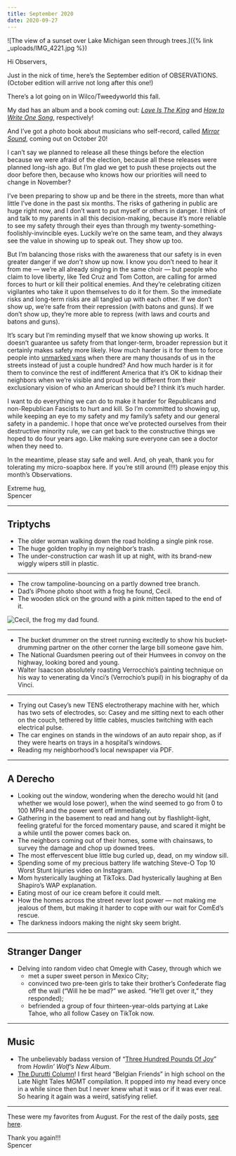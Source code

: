 ```yaml
---
title: September 2020
date: 2020-09-27
---
```


![The view of a sunset over Lake Michigan seen through trees.]({% link _uploads/IMG_4221.jpg %})

Hi Observers,

Just in the nick of time, here’s the September edition of OBSERVATIONS. (October edition will arrive not long after this one!)

There’s a lot going on in Wilco/Tweedyworld this fall.

My dad has an album and a book coming out: *[Love Is The King](https://jefftweedy.bandcamp.com/album/love-is-the-king)* and *[How to Write One Song](https://bookshop.org/books/how-to-write-one-song-loving-the-things-we-create-and-how-they-love-us-back/9780593183526)*, respectively!

And I’ve got a photo book about musicians who self-record, called *[Mirror Sound](https://www.penguinrandomhouse.com/books/646489/mirror-sound-by-spencer-tweedy-lawrence-azerrad-daniel-topete/)*, coming out on October 20!

I can’t say we planned to release all these things before the election because we were afraid of the election, because all these releases were planned long-ish ago. But I’m glad we get to push these projects out the door before then, because who knows how our priorities will need to change in November?

I’ve been preparing to show up and be there in the streets, more than what little I’ve done in the past six months. The risks of gathering in public are huge right now, and I don’t want to put myself or others in danger. I think of and talk to my parents in all this decision-making, because it’s more reliable to see my safety through their eyes than through my twenty-something-foolishly-invincible eyes. Luckily we’re on the same team, and they always see the value in showing up to speak out. They show up too.

But I’m balancing those risks with the awareness that our safety is in even greater danger if we *don’t* show up now. I know you don’t need to hear it from me — we’re all already singing in the same choir — but people who claim to love liberty, like Ted Cruz and Tom Cotton, are calling for armed forces to hurt or kill their political enemies. And they’re celebrating citizen vigilantes who take it upon themselves to do it for them. So the immediate risks and long-term risks are all tangled up with each other. If we don’t show up, we’re safe from their repression (with batons and guns). If we don’t show up, they’re more able to repress (with laws and courts and batons and guns).

It’s scary but I’m reminding myself that we know showing up works. It doesn’t guarantee us safety from that longer-term, broader repression but it certainly makes safety more likely. How much harder is it for them to force people into [unmarked vans](https://www.npr.org/2020/07/17/892277592/federal-officers-use-unmarked-vehicles-to-grab-protesters-in-portland) when there are many thousands of us in the streets instead of just a couple hundred? And how much harder is it for them to convince the rest of indifferent America that it’s OK to kidnap their neighbors when we’re visible and proud to be different from their exclusionary vision of who an American should be? I think it’s much harder.

I want to do everything we can do to make it harder for Republicans and non-Republican Fascists to hurt and kill. So I’m committed to showing up, while keeping an eye to my safety and my family’s safety and our general safety in a pandemic. I hope that once we’ve protected ourselves from their destructive minority rule, we can get back to the constructive things we hoped to do four years ago. Like making sure everyone can see a doctor when they need to.

In the meantime, please stay safe and well. And, oh yeah, thank you for tolerating my micro-soapbox here. If you’re still around (!!!) please enjoy this month’s Observations.

Extreme hug,  
Spencer

***

## Triptychs

* The older woman walking down the road holding a single pink rose.
* The huge golden trophy in my neighbor’s trash.
* The under-construction car wash lit up at night, with its brand-new wiggly wipers still in plastic.

***

* The crow tampoline-bouncing on a partly downed tree branch.
* Dad’s iPhone photo shoot with a frog he found, Cecil.
* The wooden stick on the ground with a pink mitten taped to the end of it.

<img src="{% link _uploads/cecil.jpg %}" alt="Cecil, the frog my dad found." style="max-width: 250px; margin-left: 0;">

***

* The bucket drummer on the street running excitedly to show his bucket-drumming partner on the other corner the large bill someone gave him.
* The National Guardsmen peering out of their Humvees in convoy on the highway, looking bored and young.
* Walter Isaacson absolutely roasting Verrocchio’s painting technique on his way to venerating da Vinci’s (Verrochio’s pupil) in his biography of da Vinci.

***

* Trying out Casey’s new TENS electrotherapy machine with her, which has two sets of electrodes, so: Casey and me sitting next to each other on the couch, tethered by little cables, muscles twitching with each electrical pulse.
* The car engines on stands in the windows of an auto repair shop, as if they were hearts on trays in a hospital’s windows.
* Reading my neighborhood’s local newspaper via PDF.

***

## A Derecho

* Looking out the window, wondering when the derecho would hit (and whether we would lose power), when the wind seemed to go from 0 to 100 MPH and the power went off immediately.
* Gathering in the basement to read and hang out by flashlight-light, feeling grateful for the forced momentary pause, and scared it might be a while until the power comes back on.
* The neighbors coming out of their homes, some with chainsaws, to survey the damage and chop up downed trees.
* The most effervescent blue little bug curled up, dead, on my window sill.
* Spending some of my precious battery life watching Steve-O Top 10 Worst Stunt Injuries video on Instagram.
* Mom hysterically laughing at TikToks. Dad hysterically laughing at Ben Shapiro’s WAP explanation.
* Eating most of our ice cream before it could melt.
* How the homes across the street never lost power — not making me jealous of them, but making it harder to cope with our wait for ComEd’s rescue.
* The darkness indoors making the night sky seem bright.

***

## Stranger Danger

* Delving into random video chat Omegle with Casey, through which we
	* met a super sweet person in Mexico City;
	* convinced two pre-teen girls to take their brother’s Confederate flag off the wall (“Will he be mad?” we asked. “He’ll get over it,” they responded);
	* befriended a group of four thirteen-year-olds partying at Lake Tahoe, who all follow Casey on TikTok now.

***

## Music

* The unbelievably badass version of “[Three Hundred Pounds Of Joy](https://www.youtube.com/watch?v=UzHXBJKP72U)” from *Howlin’ Wolf’s New Album*.
* [The Durutti Column](https://www.youtube.com/watch?v=LsM_L_R9Th4)! I first heard “Belgian Friends” in high school on the Late Night Tales MGMT compilation. It popped into my head every once in a while since then but I never knew what it was or if it was ever real. So hearing it again was a weird, satisfying relief.

***

These were my favorites from August. For the rest of the daily posts, [see here](https://spencertweedy.com/observations).  

Thank you again!!!  
Spencer